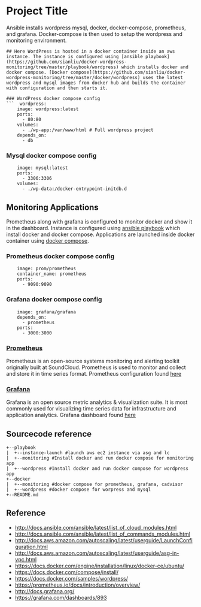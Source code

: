 # Project Title 

Ansible installs wordpress mysql, docker, docker-compose, prometheus, and grafana. Docker-compose is then used to setup the wordpress and monitoring environment. 

```
## Here WordPress is hosted in a docker container inside an aws instance. The instance is configured using [ansible playbook](https://github.com/sianliu/docker-wordpress-monitoring/tree/master/playbook/wordpress) which installs docker and docker compose. [Docker compose](https://github.com/sianliu/docker-wordpress-monitoring/tree/master/docker/wordpress) uses the latest wordpress and mysql images from docker hub and builds the container with configuration and then starts it.

### WordPress docker compose config
```  wordpress:
    image: wordpress:latest
    ports:
      - 80:80
    volumes:
      - ./wp-app:/var/www/html # Full wordpress project
    depends_on:
      - db
```

### Mysql docker compose config
```  db:
    image: mysql:latest
    ports:
      - 3306:3306
    volumes:
      - ./wp-data:/docker-entrypoint-initdb.d
```

## Monitoring Applications
Prometheus along with grafana is configured to monitor docker and show it in the dashboard. Instance is configured using [ansible playbook](https://github.com/sianliu/docker-wordpress-monitoring/tree/develop/playbook/monitoring) which install docker and docker compose. Applications are launched inside docker container using [docker compose](https://github.com/sianliu/docker-wordpress-monitoring/tree/master/docker/monitoring).

### Prometheus docker compose config
``` prometheus:
    image: prom/prometheus
    container_name: prometheus
    ports:
      - 9090:9090
```

### Grafana docker compose config
```  grafana:
    image: grafana/grafana
    depends_on:
      - prometheus
    ports:
      - 3000:3000
```

### [Prometheus](https://prometheus.io)
Prometheus is an open-source systems monitoring and alerting toolkit originally built at SoundCloud. Prometheus is used to monitor and collect and store it in time series format. Prometheus configuration found [here](https://github.com/sianliu/docker-wordpress-monitoring/tree/master/docker/monitoring/prometheus)

### [Grafana](https://grafana.com/)
Grafana is an open source metric analytics & visualization suite. It is most commonly used for visualizing time series data for infrastructure and application analytics. Grafana dashboard found [here](https://github.com/sianliu/docker-wordpress-monitoring/tree/master/docker/monitoring/dashboards)

## Sourcecode reference
```
+--playbook
|  +--instance-launch #launch aws ec2 instance via asg and lc
|  +--monitoring #Install docker and run docker compose for monitoring app
|  +--wordpress #Install docker and run docker compose for wordpress app
+--docker
|  +--monitoring #docker compose for prometheus, grafana, cadvisor
|  +--wordpress #docker compose for worpress and mysql
+--README.md
```

## Reference
* http://docs.ansible.com/ansible/latest/list_of_cloud_modules.html
* http://docs.ansible.com/ansible/latest/list_of_commands_modules.html
* http://docs.aws.amazon.com/autoscaling/latest/userguide/LaunchConfiguration.html
* http://docs.aws.amazon.com/autoscaling/latest/userguide/asg-in-vpc.html
* https://docs.docker.com/engine/installation/linux/docker-ce/ubuntu/
* https://docs.docker.com/compose/install/
* https://docs.docker.com/samples/wordpress/
* https://prometheus.io/docs/introduction/overview/
* http://docs.grafana.org/
* https://grafana.com/dashboards/893
